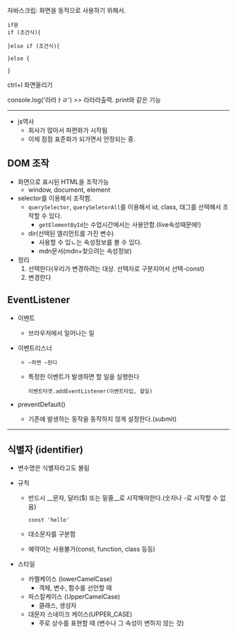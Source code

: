 자바스크립: 화면을 동적으로 사용하기 위해서.

```
if문
if (조건식){

}else if (조건식){

}else {

}
```



ctrl+l 화면올리기

console.log('라라ㅏㄹ') >> 라라라출력. print와 같은 기능

-----

* js역사
  * 회사가 많아서 파편화가 시작됨
  * 이제 점점 표준화가 되가면서 안정되는 중.

## DOM 조작

* 화면으로 표시된 HTML을 조작가능
  * window, document, element
* selector를 이용해서 조작함.
  * `querySelector`, `querySeletorAll`를 이용해서 id, class, 태그를 선택해서 조작할 수 있다.
    * `getElementById`는 수업시간에서는 사용안함.(live속성때문에!)
  * dir(선택된 엘리먼트를 가진 변수)
    * 사용할 수 있ㄴ는 속성정보를 볼 수 있다.
    * mdn문서(mdn+찾으려는 속성정보)
* 정리
  1. 선택한다(우리가 변경하려는 대상. 선택자로 구분지어서 선택-const)
  2. 변경한다



## EventListener

* 이벤트

  * 브라우저에서 일어나는 일

* 이벤트리스너

  * `~하면 ~한다`

  * 특정한 이벤트가 발생하면 할 일을 실행한다

    `이벤트타겟.addEventListener(이벤트타입, 할일)`

* preventDefault()

  * 기존에 발생하는 동작을 동작하지 않게 설정한다.(submit)

----------

## 식별자 (identifier)

* 변수명은 식별자라고도 불림

* 규칙

  * 반드시 __문자, 달러($) 또는 밑줄__로 시작해야한다.(숫자나 -로 시작할 수 없음)

    ```
    const 'hello'
    ```

  * 대소문자를 구분함

  * 예약어는 사용불가(const, function, class 등등)

* 스타일

  * 카멜케이스 (lowerCamelCase)
    * 객체, 변수, 함수를 선언할 때
  * 파스칼케이스 (UpperCamelCase)
    * 클래스, 생성자
  * 대문자 스네이크 케이스(UPPER_CASE)
    * 주로 상수를 표현할 때 (변수나 그 속성이 변하지 않는 것)
